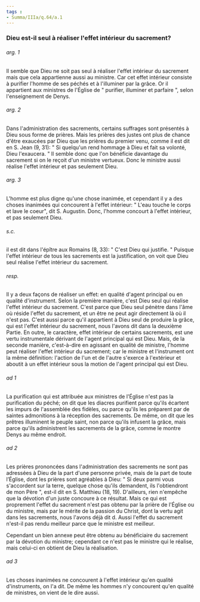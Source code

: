 ```yaml
---
tags : 
- Summa/IIIa/q.64/a.1
---
```


### Dieu est-il seul à réaliser l'effet intérieur du sacrement?

###### arg. 1
Il semble que Dieu ne soit pas seul à réaliser l'effet intérieur du sacrement mais que cela appartienne aussi au ministre. Car cet effet intérieur consiste à purifier l'homme de ses péchés et à l'illuminer par la grâce. Or il appartient aux ministres de l'Église de " purifier, illuminer et parfaire ", selon l'enseignement de Denys. 

###### arg. 2
Dans l'administration des sacrements, certains suffrages sont présentés à Dieu sous forme de prières. Mais les prières des justes ont plus de chance d'être exaucées par Dieu que les prières du premier venu, comme il est dit en S. Jean (9, 31): " Si quelqu'un rend hommage à Dieu et fait sa volonté, Dieu l'exaucera. " Il semble donc que l'on bénéficie davantage du sacrement si on le reçoit d'un ministre vertueux. Donc le ministre aussi réalise l'effet intérieur et pas seulement Dieu. 

###### arg. 3
L'homme est plus digne qu'une chose inanimée, et cependant il y a des choses inanimées qui concourent à l'effet intérieur: " L'eau touche le corps et lave le coeur", dit S. Augustin. Donc, l'homme concourt à l'effet intérieur, et pas seulement Dieu. 

###### s.c.
il est dit dans l'épître aux Romains (8, 33): " C'est Dieu qui justifie. " Puisque l'effet intérieur de tous les sacrements est la justification, on voit que Dieu seul réalise l'effet intérieur du sacrement. 

###### resp.
Il y a deux façons de réaliser un effet: en qualité d'agent principal ou en qualité d'instrument. Selon la première manière, c'est Dieu seul qui réalise l'effet intérieur du sacrement. C'est parce que Dieu seul pénètre dans l'âme où réside l'effet du sacrement, et un être ne peut agir directement là où il n'est pas. C'est aussi parce qu'il appartient à Dieu seul de produire la grâce, qui est l'effet intérieur du sacrement, nous l'avons dit dans la deuxième Partie. En outre, le caractère, effet intérieur de certains sacrements, est une vertu instrumentale dérivant de l'agent principal qui est Dieu. Mais, de la seconde manière, c'est-à-dire en agissant en qualité de ministre, l'homme peut réaliser l'effet intérieur du sacrement; car le ministre et l'instrument ont la même définition: l'action de l'un et de l'autre s'exerce à l'extérieur et aboutit à un effet intérieur sous la motion de l'agent principal qui est Dieu. 

###### ad 1
La purification qui est attribuée aux ministres de l'Église n'est pas la purification du péché; on dit que les diacres purifient parce qu'ils écartent les impurs de l'assemblée des fidèles, ou parce qu'ils les préparent par de saintes admonitions à la réception des sacrements. De même, on dit que les prêtres illuminent le peuple saint, non parce qu'ils infusent la grâce, mais parce qu'ils administrent les sacrements de la grâce, comme le montre Denys au même endroit. 

###### ad 2
Les prières prononcées dans l'administration des sacrements ne sont pas adressées à Dieu de la part d'une personne privée, mais de la part de toute l’Église, dont les prières sont agréables à Dieu: " Si deux parmi vous s'accordent sur la terre, quelque chose qu'ils demandent, ils l'obtiendront de mon Père ", est-il dit en S. Matthieu (18, 19). D'ailleurs, rien n'empêche que la dévotion d'un juste concoure à ce résultat. Mais ce qui est proprement l'effet du sacrement n'est pas obtenu par la prière de l'Église ou du ministre, mais par le mérite de la passion du Christ, dont la vertu agit dans les sacrements, nous l'avons déjà dit d. Aussi l'effet du sacrement n'est-il pas rendu meilleur parce que le ministre est meilleur. 

Cependant un bien annexe peut être obtenu au bénéficiaire du sacrement par la dévotion du ministre; cependant ce n'est pas le ministre qui le réalise, mais celui-ci en obtient de Dieu la réalisation. 

###### ad 3
Les choses inanimées ne concourent à l'effet intérieur qu'en qualité d'instruments, on l'a dit. De même les hommes n'y concourent qu'en qualité de ministres, on vient de le dire aussi. 

